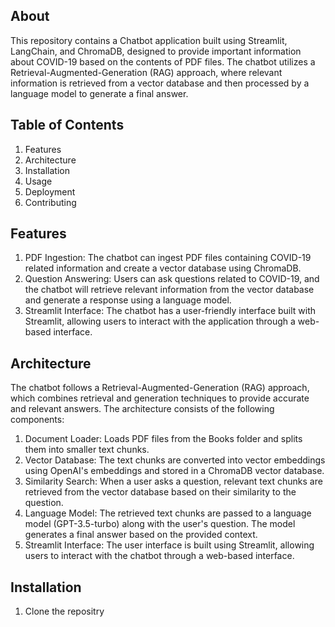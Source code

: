 ## About
This repository contains a Chatbot application built using Streamlit, LangChain, and ChromaDB, designed to provide important information about COVID-19 based on the contents of PDF files. The chatbot utilizes a Retrieval-Augmented-Generation (RAG) approach, where relevant information is retrieved from a vector database and then processed by a language model to generate a final answer.
## Table of Contents
1. Features
2. Architecture
3. Installation
4. Usage
5. Deployment
6. Contributing
## Features
1. PDF Ingestion: The chatbot can ingest PDF files containing COVID-19 related information and create a vector database using ChromaDB.
2. Question Answering: Users can ask questions related to COVID-19, and the chatbot will retrieve relevant information from the vector database and generate a response using a language model.
3. Streamlit Interface: The chatbot has a user-friendly interface built with Streamlit, allowing users to interact with the application through a web-based interface.
## Architecture
The chatbot follows a Retrieval-Augmented-Generation (RAG) approach, which combines retrieval and generation techniques to provide accurate and relevant answers. The architecture consists of the following components:
1. Document Loader: Loads PDF files from the Books folder and splits them into smaller text chunks.
2. Vector Database: The text chunks are converted into vector embeddings using OpenAI's embeddings and stored in a ChromaDB vector database.
3. Similarity Search: When a user asks a question, relevant text chunks are retrieved from the vector database based on their similarity to the question.
4. Language Model: The retrieved text chunks are passed to a language model (GPT-3.5-turbo) along with the user's question. The model generates a final answer based on the provided context.
5. Streamlit Interface: The user interface is built using Streamlit, allowing users to interact with the chatbot through a web-based interface.
## Installation
1. Clone the repositry
